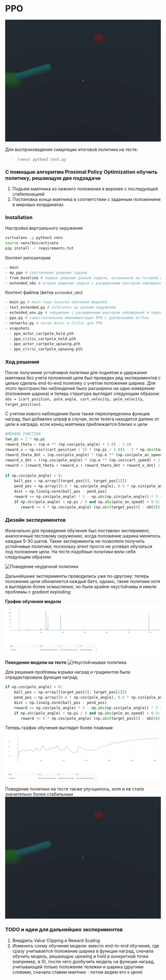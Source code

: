 # PPO

![Симуляция политики на тесте](gifs/hold_updated.gif)

Для воспроизведения симуляции итоговой политики на тесте:
> `(venv) python3 test.py`

### С помощью алгоритма Proximal Policy Optimization обучить политику, решающую две подзадачи

1. Подъем маятника из нижнего положения в верхнее с последующей стабилизацией 
2. Постановка конца маятника в соответствии с заданным положением в мировых координатах


### Installation

Настройка виртуального окружения
```bash
virtualenv -p python3 venv
source venv/bin/activate
pip install -r requirements.txt
```
Контент репозитория
```bash
- main
- my_ppo # собственное решение задачи
- from_baseline # первое решение данной задачи, основанное на готовой имплементации из stable baselines
- extended_obs # второе решение задачи с расширенным вектором наблюдений
```
Контент файлов (ветка `extended_obs`)
```bash
- main.py # main-loop запуска обучения моделей
- test_extended.py # inference на данном окружении
- extended_env.py # окружение с расширенным вектором наблюдений и переопределенной функцией наград
- ppo.py # самостоятельная имплементация PPO с добавлением mlflow
- networks.py # сетки Actor и Critic для PPO
- snapshots 
  - ppo_actor_cartpole_hold.pth
  - ppo_critic_cartpole_hold.pth
  - ppo_actor_cartpole_upswing.pth
  - ppo_criric_cartpole_upswing.pth
```
### Ход решения

После получения устойчивой политики для поднятия и удержания маятника без учета положений цели был проведен ряд экспериментов с 
целью сделать end-to-end политику с учетом положения шарика. Для этого пространство наблюдений было расширено на одно
измерение (положение шарика) и теперь структура выглядит следующим образом:
`obs = [cart_position, pole_angle, cart_velocity, pole_velocity, target_position]`.

С учетом нового наблюдения была также переопределена функция наград, был добавлен штраф в случае, если телега находится
далеко от цели и награда, если конец маятника приближается близко к цели

```python
#REWARD FUNCTION
two_pi = 2 * np.pi
reward_theta = (np.e ** (np.cos(pole_angle) + 1.0) - 1.0)
reward_x = np.cos((cart_position / 5) * (np.pi / 2.0)) - 2 * np.abs(target_position - cart_position)
reward_theta_dot = (np.cos(pole_angle) * (np.e ** (np.cos(pole_an_speed) + 1.0) - 1.0) / two_pi) + 1.0
reward_x_dot = ((np.cos(pole_angle) * (np.e ** (np.cos(cart_speed) + 1.0) - 1) / two_pi) + 1.0)
reward = (reward_theta + reward_x + reward_theta_dot + reward_x_dot) / 4.0

if np.cos(pole_angle) > 0:
    ball_pos = np.array([target_pos[0], target_pos[2]])
    pend_pos = np.array([0.6 * np.cos(pole_angle), 0.6 * np.sin(pole_angle)])
    dist = np.linalg.norm(ball_pos - pend_pos)
    reward += np.cos(pole_angle) * 5 - np.abs(np.sin(pole_angle)) * 3 + (target_position - cart_position) < 0.1) * 2 + (1 / dist)
    if np.abs(pole_angle) < np.pi / 8 and np.abs(pole_an_speed) < 0.5:
       reward += 6 * np.cos(pole_angle) (np.abs(target_pos[0] - ob[0]) < 0.05) * 3 + 3 * (1 / dist)
```

### Дизайн экспериментов

Изначально для проведения обучения был поставлен эксперимент, аналогичный тестовому окружению, когда положение шарика 
менялось каждые 5-30 шагов. Такие эксперименты не позволяли получить устойчивые политики, поскольку агент просто не 
успевал обучаться под положение цели. На тесте подобные политики вели себя следующим образом:

![Поведение неудачной политики](gifs/helicopter.gif)

Дальнейшние эксперименты проводились уже по-другому: теперь положение цели обновляется каждый батч, однако, такие политики
хотя и выглядели более осмысленно, но были крайне неустойчивы и имели проблемы с gradient exploding:

**График обучения модели**
![Gradient exploding](pictures/gradient_exploding.png)

**Поведение модели на тесте**
![Неустойчиывая политика](gifs/unstable_policy.gif)

Для решения проблемы взрыва наград и градиентов была отредактирована функция наград:
```python
if np.cos(pole_angle) > 0:
    ball_pos = np.array([target_pos[0], target_pos[2]])
    pend_pos = np.array([0.6 * np.cos(pole_angle), 0.6 * np.sin(pole_angle)])
    dist = np.linalg.norm(ball_pos - pend_pos)
    reward += np.cos(pole_angle) * 5 - np.abs(np.sin(pole_angle)) * 3 + (target_position - cart_position) < 0.1) * 2 + min(10, 1 / dist)
    if np.abs(pole_angle) < np.pi / 8 and np.abs(pole_an_speed) < 0.5:
       reward += 6 * np.cos(pole_angle) (np.abs(target_pos[0] - ob[0]) < 0.05) * 3 + min(20, 1 / dist)
```
Теперь график обучения выглядит более плавным
![График обучения модели](pictures/reward_hold.png)

Поведение политики на тесте также улучшилось, хотя и не стало значительно более стабильным
![Тест модели](gifs/hold_updated.gif)

### TODO и идеи для дальнейших экспериментов

1. Внедрить Value Clipping и Reward Scaling
2. Изменить схему обучения модели: вместо end-to-end обучения, где сразу учитывается положение шарика в функции наград,
сначала обучить модель, решающую upswing и hold в конкретной точке (например, в 0), после чего дообучить
модель на функции наград, учитывающей только положение тележки и шарика (другими словами, сначала ставим маятник - потом
ведем его к цели)

